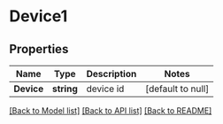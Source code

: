 # Device1

## Properties
Name | Type | Description | Notes
------------ | ------------- | ------------- | -------------
**Device** | **string** | device id | [default to null]

[[Back to Model list]](../README.md#documentation-for-models) [[Back to API list]](../README.md#documentation-for-api-endpoints) [[Back to README]](../README.md)


